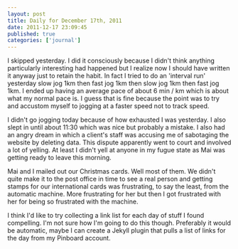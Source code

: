 ```yaml
---
layout: post
title: Daily for December 17th, 2011
date: 2011-12-17 23:09:45
published: true
categories: ['journal']
---
```


I skipped yesterday. I did it consciously because I didn't think anything particularly interesting had happened but I realize now I should have written it anyway just to retain the habit. In fact I tried to do an 'interval run' yesterday slow jog 1km then fast jog 1km then slow jog 1km then fast jog 1km. I ended up having an average pace of about 6 min / km which is about what my normal pace is. I guess that is fine because the point was to try and accustom myself to jogging at a faster speed not to track speed.

I didn't go jogging today because of how exhausted I was yesterday. I also slept in until about 11:30 which was nice but probably a mistake. I also had an angry dream in which a client's staff was accusing me of sabotaging the website by deleting data. This dispute apparently went to court and involved a lot of yelling. At least I didn't yell at anyone in my fugue state as Mai was getting ready to leave this morning.

Mai and I mailed out our Christmas cards. Well most of them. We didn't quite make it to the post office in time to see a real person and getting stamps for our international cards was frustrating, to say the least, from the automatic machine. More frustrating for her but then I got frustrated with her for being so frustrated with the machine.

I think I'd like to try collecting a link list for each day of stuff I found compelling. I'm not sure how I'm going to do this though. Preferably it would be automatic, maybe I can create a Jekyll plugin that pulls a list of links for the day from my Pinboard account.
